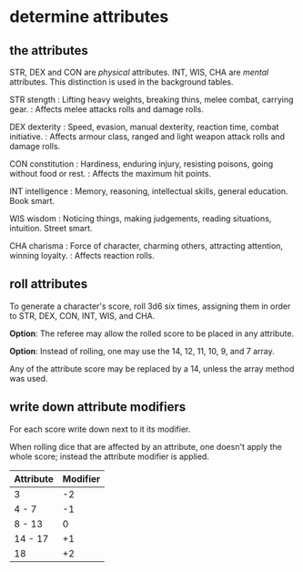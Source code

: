 
# determine attributes


## the attributes

STR, DEX and CON are _physical_ attributes. INT, WIS, CHA are _mental_ attributes. This distinction is used in the background tables.

STR stength
: Lifting heavy weights, breaking thins, melee combat, carrying gear.
: Affects melee attacks rolls and damage rolls.

DEX dexterity
: Speed, evasion, manual dexterity, reaction time, combat initiative.
: Affects armour class, ranged and light weapon attack rolls and damage rolls.

CON constitution
: Hardiness, enduring injury, resisting poisons, going without food or rest.
: Affects the maximum hit points.

INT intelligence
: Memory, reasoning, intellectual skills, general education. Book smart.

WIS wisdom
: Noticing things, making judgements, reading situations, intuition. Street smart.

CHA charisma
: Force of character, charming others, attracting attention, winning loyalty.
: Affects reaction rolls.


## roll attributes

To generate a character's score, roll 3d6 six times, assigning them in order to STR, DEX, CON, INT, WIS, and CHA.

**Option**: The referee may allow the rolled score to be placed in any attribute.

**Option**: Instead of rolling, one may use the 14, 12, 11, 10, 9, and 7 array.

Any of the attribute score may be replaced by a 14, unless the array method was used.


## write down attribute modifiers

For each score write down next to it its modifier.

When rolling dice that are affected by an attribute, one doesn't apply the whole score; instead the attribute modifier is applied.

| Attribute | Modifier |
|-----------|----------|
|         3 |       -2 |
|     4 - 7 |       -1 |
|    8 - 13 |        0 |
|   14 - 17 |       +1 |
|        18 |       +2 |

